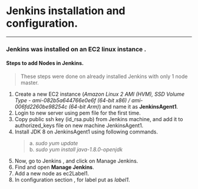 # Jenkins installation and configuration.

---------

### Jenkins was installed on an EC2 linux instance .

#### Steps to add Nodes in Jenkins.
> These steps were done on already installed Jenkins with only 1 node master.  
1. Create a new EC2 instance (*Amazon Linux 2 AMI (HVM), SSD Volume Type - ami-082b5a644766e0e6f (64-bit x86) / ami-006fd2260be98254c (64-bit Arm)*) and name it as **JenkinsAgent1**.
2. Login to new server using pem file for the first time.
3. Copy public ssh key (id_rsa.pub) from Jenkins machine, and add it to authorized_keys file on new machine JenkinsAgent1.
4. Install JDK 8 on JenkinsAgent1 using following commands.  
   > a. *sudo yum update*  
   > b. *sudo yum install java-1.8.0-openjdk*
5. Now, go to Jenkins , and click on Manage Jenkins.
6. Find and open **Manage Jenkins**.
7. Add a new node as ec2Label1.
8. In configuration section , for label put as *label1*.


